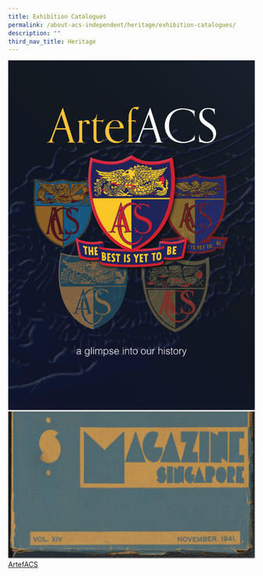 ```yaml
---
title: Exhibition Catalogues
permalink: /about-acs-independent/heritage/exhibition-catalogues/
description: ""
third_nav_title: Heritage
---
```

![](/images/About%20ACS(I)/Heritage/ArtefACS_Page_01.png)<a href="https://sites.acsindep.edu.sg/ACS%20Magazines/ACS%20Magazines%201941/"> <img src="/images/About%20ACS(I)/Heritage/1941-e1624840403567.png" style="height:300px;width:600px">ArtefACS</a>